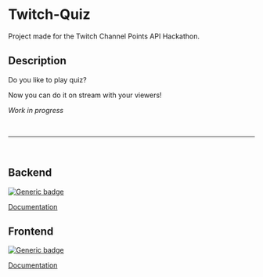 # Twitch-Quiz

Project made for the Twitch Channel Points API Hackathon.

## Description
Do you like to play quiz?

Now you can do it on stream with your viewers!

*Work in progress*

<br/>

---

<br/>

## Backend
[![Generic badge](https://img.shields.io/badge/Language-Python%20Flask-303f9f.svg)](https://shields.io/)

[Documentation](documentation/backend.md)

## Frontend
[![Generic badge](https://img.shields.io/badge/Language-Vue.js-303f9f.svg)](https://shields.io/)

[Documentation](documentation/frontend.md)
